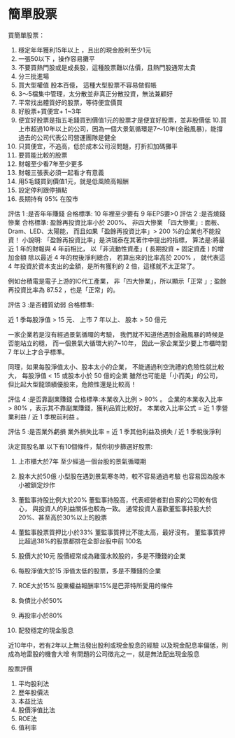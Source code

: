 # 簡單股票

買簡單股票：

1. 穩定年年獲利15年以上 ，且出的現金股利至少1元
2. 一張50以下 ，操作容易攤平
3. 不要買熱門股或是成長股，這種股票難以估價，且熱門股通常太貴
4. 分三批進場
5. 買大型權值 股本百億， 這種大型股票不容易做假帳
6. 3～5檔集中管理，太分散並非真正分散投資，無法兼顧好
7. 平常找出體質好的股票，等待便宜價買
8. 好股票+買便宜+ 1~3年 
9. 便宜好股票是指五毛錢買到價值1元的股票才是便宜好股票，並非股價低
10.買上市超過10年以上的公司，因為一個大景氣循環是7～10年(金融風暴)，能撐過去的公司代表公司營運團隊是健全
11. 只買便宜，不追高，低於成本公司沒問題，打折扣加碼攤平
12. 要買能比較的股票
13. 財報至少看7年至少更多
14. 財報三張表必須一起看才有意義
15. 用5毛錢買到價值1元，就是低風險高報酬
16. 設定停利跟停損點
17. 長期持有 95% 在股市

評估 1 :是否年年賺錢    合格標準: 10 年裡至少要有 9 年EPS要>0
評估 2 :是否燒錢慘業    合格標準: 盈餘再投資比率小於 200%、 非四大慘業 「四大慘業」:
面板、Dram、LED、太陽能，
而且如果「盈餘再投資比率」> 200 %的企業也不能投資！ 
小說明:
「盈餘再投資比率」是洪瑞泰在其著作中提出的指標，
算法是:將最近 1 年的財報與 4 年前相比，
以「非流動性資產」( 長期投資 + 固定資產 ) 的增加金額
 除以最近 4 年的稅後淨利總合，
若算出來的比率高於 200% ，
就代表這 4 年投資於資本支出的金額，是所有獲利的 2 倍，這樣就不太正常了。

例如台積電是電子上游的IC代工產業，
非「四大慘業」，所以顯示「正常 」;
盈餘再投資比率為 87.52 ，也是「正常」的。

評估 3 :是否體質幼弱  合格標準:

近 1 季每股淨值 > 15 元、
上市 7 年以上、
股本 > 50 億元


一家企業若是沒有經過景氣循環的考驗，
我們就不知道他遇到金融風暴的時候是否能站立的穩，
而一個景氣大循環大約7~10年，
因此一家企業至少要上市櫃時間 7 年以上才合乎標準。


同理，如果每股淨值太小、股本太小的企業，
不能通過利空洗禮的危險性就比較大，
每股淨值 < 15 或股本小於 50 億的企業
雖然也可能是「小而美」的公司，
但比起大型龍頭績優股來，危險性還是比較高！

評估 4 :是否靠副業賺錢  合格標準:本業收入比例 > 80% 。  企業的本業收入比率 > 80% ，表示其不靠副業賺錢，獲利品質比較好。
本業收入比率公式 = 近 1 季營業利益 / 近 1 季稅前利益 。


評估 5 :是否業外虧損 
業外損失比率 = 近 1 季其他利益及損失 / 近 1 季稅後淨利

決定買股名單
以下有10個條件，幫你初步篩選好股票:

1. 上市櫃大於7年
至少經過一個台股的景氣循環期
 
2. 股本大於50億
小型股在遇到景氣寒冬時，較不容易通過考驗
也容易因為股本小被鎖定炒作
 
3. 董監事持股比例大於20%
董監事持股高，代表經營者對自家的公司較有信心，
與投資人的利益關係也較為一致。
通常投資人喜歡董監事持股大於20%、甚至高於30%以上的股票
 
4. 董監事股票質押比小於33%
董監事質押比不能太高，最好沒有。
董監事質押比超過38%的股票都排在全部台股中前 100名
 
5.  股價大於10元
股價經常成為雞蛋水餃股的，多是不賺錢的企業
 
6. 每股淨值大於15
淨值太低的股票，多是不賺錢的企業

7. ROE大於15%
股東權益報酬率15%是巴菲特所愛用的條件
 
8. 負債比小於50%
 
9. 再投率小於80%
 
10. 配發穩定的現金股息

近10年中，若有2年以上無法發出股利或現金股息的經驗
以及現金配息率偏低，則成為地雷股的機會大增
有問題的公司徵兆之一，就是無法配出現金股息



股票評價

1. 平均股利法
2. 歷年股價法
3. 本益比法
4. 股價淨值比法
5. ROE法
6. 值利率

















 

